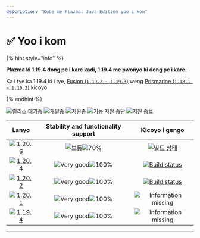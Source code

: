 ```yaml
---
description: "Kube me Plazma: Java Edition yoo i kom"
---
```


# ✅ Yoo i kom

{% hint style="info" %}

**Plazma ki 1.19.4 dong pe i kare kadi, 1.19.4 me pwonyo ki dong pe i kare.**

Ka i tye ka 1.19.4 ki i tye, [Fusion (`1.19.2 ~ 1.19.3`)](https://github.com/RuinedTechnologyUnify/Fusion) weng [Prismarine (`1.18.1 ~ 1.19.2`)](https://github.com/PrismarineTeam/Prismarine) kicoyo

{% endhint %}

[wtr]: https://badge.plazmamc.org/0/릴리스%20대기중
[idv]: https://badge.plazmamc.org/1/개발중
[atv]: https://badge.plazmamc.org/2/지원중
[fse]: https://badge.plazmamc.org/6/기능%20지원%20중단
[eol]: https://badge.plazmamc.org/4/지원%20종료
[ukn]: https://badge.plazmamc.org/0/Information%20missing
[vgd]: https://badge.plazmamc.org/1/Very%20good
[mid]: https://badge.plazmamc.org/6/보통
[100]: https://badge.plazmamc.org/percent/100

![릴리스 대기중][wtr] ![개발중][idv] ![지원중][atv] ![기능 지원 중단][fse] ![지원 종료][eol]

|                                       Lanyo                                       |           Stability and functionality support           |                                             Kicoyo i gengo                                            |
| :-------------------------------------------------------------------------------: | :-----------------------------------------------------: | :---------------------------------------------------------------------------------------------------: |
|                   ![1.20.6](https://badge.plazmamc.org/1/1.20.6)                  | ![보통][vgd]![70%](https://badge.plazmamc.org/percent/70) |     [![빌드 상태](https://build.plazmamc.org/1.20.6)](https://build.plazmamc.org/1.20.6?redirect=true)    |
| [![1.20.4](https://badge.plazmamc.org/2/1.20.4)](https://git.plazmamc.org/1.20.4) |              ![Very good][vgd]![100%][100]              | [![Build status](https://build.plazmamc.org/1.20.4)](https://build.plazmamc.org/1.20.4?redirect=true) |
| [![1.20.2](https://badge.plazmamc.org/6/1.20.2)](https://git.plazmamc.org/1.20.2) |              ![Very good][vgd]![100%][100]              | [![Build status](https://build.plazmamc.org/1.20.2)](https://build.plazmamc.org/1.20.2?redirect=true) |
| [![1.20.1](https://badge.plazmamc.org/4/1.20.1)](https://git.plazmamc.org/1.20.1) |              ![Very good][vgd]![100%][100]              |                                      ![Information missing][ukn]                                      |
| [![1.19.4](https://badge.plazmamc.org/4/1.19.4)](https://git.plazmamc.org/1.19.4) |              ![Very good][vgd]![100%][100]              |                                      ![Information missing][ukn]                                      |

***
